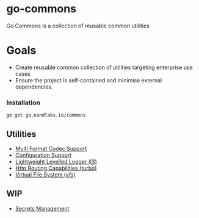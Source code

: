 # go-commons
Go Commons is a collection of reusable common utilities

# Goals

* Create reusable common collection of utilities targeting enterprise use cases
* Ensure the project is self-contained and minimise external dependencies.


### Installation

```
go get go.nandlabs.io/commons
```

## Utilities
* [Multi Format Codec Support](codec/README.md)
* [Configuration Support](config/README.md)
* [Lightweight Levelled Logger (l3)](l3/README.md)
* [Http Routing Capabilities  (turbo)](turbo/README.md)
* [Virtual File System (vfs)](vfs/README.md)


## WIP

* [Secrets Management](secrets/README.md)